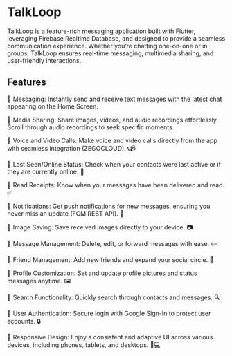# TalkLoop

TalkLoop is a feature-rich messaging application built with Flutter, leveraging Firebase Realtime Database, and designed
to provide a seamless communication experience. Whether you’re chatting one-on-one or in groups, TalkLoop ensures
real-time messaging, multimedia sharing, and user-friendly interactions.

## Features
🔹 Messaging: Instantly send and receive text messages with the latest chat appearing on the Home Screen.

🔹 Media Sharing: Share images, videos, and audio recordings effortlessly. Scroll through audio recordings to seek specific moments.

🔹 Voice and Video Calls: Make voice and video calls directly from the app with seamless integration (ZEGOCLOUD). 📞📹

🔹 Last Seen/Online Status: Check when your contacts were last active or if they are currently online. 👀

🔹 Read Receipts: Know when your messages have been delivered and read. ✅

🔹 Notifications: Get push notifications for new messages, ensuring you never miss an update (FCM REST API). 🔔

🔹 Image Saving: Save received images directly to your device. 📷

🔹 Message Management: Delete, edit, or forward messages with ease. ✏️

🔹 Friend Management: Add new friends and expand your social circle. 👥

🔹 Profile Customization: Set and update profile pictures and status messages anytime. 🖼️

🔹 Search Functionality: Quickly search through contacts and messages. 🔍

🔹 User Authentication: Secure login with Google Sign-In to protect user accounts. 🔒

🔹 Responsive Design: Enjoy a consistent and adaptive UI across various devices, including phones, tablets, and desktops. 📱💻


